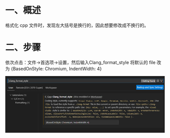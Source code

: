 # 一、概述

格式化 cpp 文件时，发现左大括号是换行的，因此想要修改成不换行的。

# 二、步骤

依次点击：文件->首选项->设置，然后输入Clang_format_style
将默认的 file 改为 {BasedOnStyle: Chromium, IndentWidth: 4}

![](assets/format.jpg)